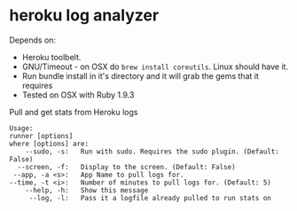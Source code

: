 heroku log analyzer
===================

Depends on:

* Heroku toolbelt.
* GNU/Timeout - on OSX do ``brew install coreutils``. Linux should have it.
* Run bundle install in it's directory and it will grab the gems that it requires
* Tested on OSX with Ruby 1.9.3

Pull and get stats from Heroku logs
  
    Usage:
    runner [options]
    where [options] are:
        --sudo, -s:   Run with sudo. Requires the sudo plugin. (Default: False)
      --screen, -f:   Display to the screen. (Default: False)
     --app, -a <s>:   App Name to pull logs for.
    --time, -t <i>:   Number of minutes to pull logs for. (Default: 5)
        --help, -h:   Show this message
         --log, -l:   Pass it a logfile already pulled to run stats on